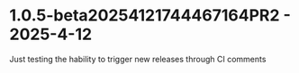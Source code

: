 # 1.0.5-beta20254121744467164PR2 - 2025-4-12

Just testing the hability to trigger new releases through CI comments



